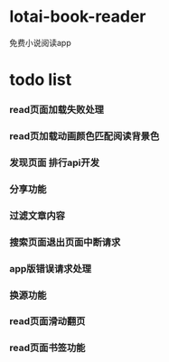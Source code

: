 # lotai-book-reader
免费小说阅读app

# todo list
### read页面加载失败处理
### read页加载动画颜色匹配阅读背景色
### 发现页面 排行api开发
### 分享功能
### 过滤文章内容
### 搜索页面退出页面中断请求
### app版错误请求处理
### 换源功能
### read页面滑动翻页
### read页面书签功能